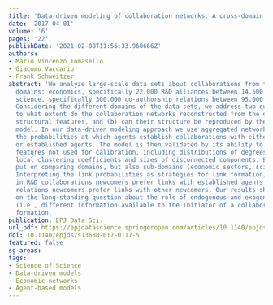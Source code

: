 ```yaml
---
title: 'Data-driven modeling of collaboration networks: A cross-domain analysis'
date: '2017-04-01'
volume: '6'
pages: '22'
publishDate: '2021-02-08T11:56:33.960666Z'
authors:
- Mario Vincenzo Tomasello
- Giacomo Vaccario
- Frank Schweitzer
abstract: 'We analyze large-scale data sets about collaborations from two different
  domains: economics, specifically 22.000 R&D alliances between 14.500 firms, and
  science, specifically 300.000 co-authorship relations between 95.000 scientists.
  Considering the different domains of the data sets, we address two questions: (a)
  to what extent do the collaboration networks reconstructed from the data share common
  structural features, and (b) can their structure be reproduced by the same agent-based
  model. In our data-driven modeling approach we use aggregated network data to calibrate
  the probabilities at which agents establish collaborations with either newcomers
  or established agents. The model is then validated by its ability to reproduce network
  features not used for calibration, including distributions of degrees, path lengths,
  local clustering coefficients and sizes of disconnected components. Emphasis is
  put on comparing domains, but also sub-domains (economic sectors, scientific specializations).
  Interpreting the link probabilities as strategies for link formation, we find that
  in R&D collaborations newcomers prefer links with established agents, while in co-authorship
  relations newcomers prefer links with other newcomers. Our results shed new light
  on the long-standing question about the role of endogenous and exogenous factors
  (i.e., different information available to the initiator of a collaboration) in network
  formation.'
publication: EPJ Data Sci.
url_pdf: https://epjdatascience.springeropen.com/articles/10.1140/epjds/s13688-017-0117-5
doi: 10.1140/epjds/s13688-017-0117-5
featured: false
sg-areas:
tags:
- Science of Science
- Data-driven models
- Economic networks
- Agent-based models
---
```


